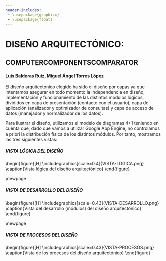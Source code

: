 ```yaml
---
header-includes:
 - \usepackage{graphicx}
 - \usepackage{float}
---
```


# DISEÑO ARQUITECTÓNICO:
## **COMPUTERCOMPONENTSCOMPARATOR**

#### Luis Balderas Ruiz, Miguel Ángel Torres López

El diseño arquitectónico elegido ha sido el diseño por capas ya que intentamos asegurar en todo momento la independencia en diseño, implementación y funcionamiento de las distintos módulos lógicos, divididos en capa de presentación (contacto con el usuario), capa de aplicación (analizador y optimizador de consultas) y capa de acceso de datos (manejador y normalizador de los datos).  

Para ilustrar  el diseño, utilizamos el modelo de diagramas 4+1 teniendo en cuenta que, dado que vamos a utilizar Google App Engine, no controlamos a priori la distribución física de los distintos módulos. Por tanto, mostramos las tres siguientes vistas:  

##### VISTA LÓGICA DEL DISEÑO

\begin{figure}[H]
    \includegraphics[scale=0.4]{VISTA-LOGICA.png}
    \caption{Vista lógica del diseño arquitectónico}
\end{figure}

\newpage

##### VISTA DE DESARROLLO DEL DISEÑO

\begin{figure}[H]
    \includegraphics[scale=0.43]{VISTA-DESARROLLO.png}
    \caption{Vista del desarrollo (módulos) del diseño arquitectónico}
\end{figure}

\newpage

##### VISTA DE PROCESOS DEL DISEÑO

\begin{figure}[H]
    \includegraphics[scale=0.43]{VISTA-PROCESOS.png}
    \caption{Vista de los procesos del diseño arquitectónico}
\end{figure}